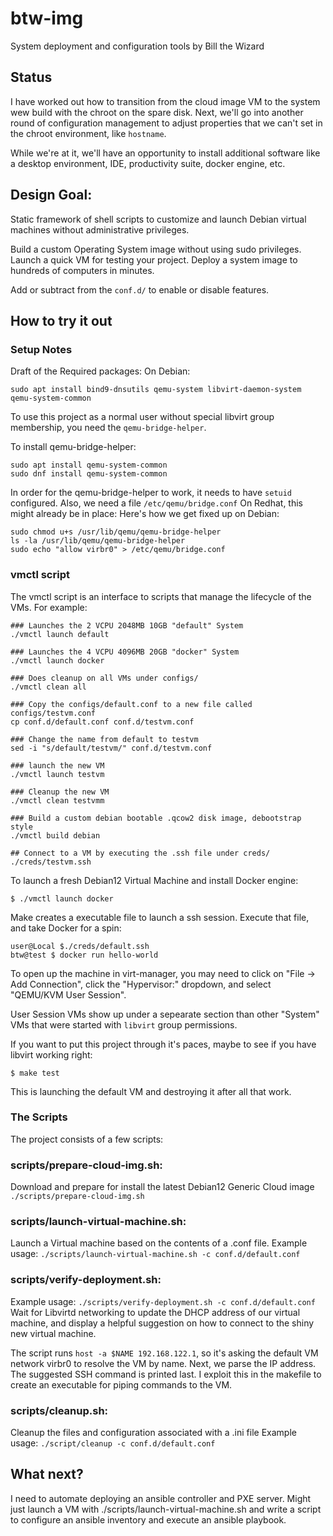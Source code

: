 # btw-img
System deployment and configuration tools by Bill the Wizard

## Status
I have worked out how to transition from the cloud image VM to the system wew build with
the chroot on the spare disk. Next, we'll go into another round of configuration management
to adjust properties that we can't set in the chroot environment, like `hostname`.

While we're at it, we'll have an opportunity to install additional software like a desktop environment, IDE, productivity suite, docker engine, etc.


## Design Goal:
Static framework of shell scripts to customize and launch Debian 
virtual machines without administrative privileges.

Build a custom Operating System image without using sudo
privileges. Launch a quick VM for testing your project.
Deploy a system image to hundreds of computers in minutes.

Add or subtract from the `conf.d/` to enable or disable features.

## How to try it out

### Setup Notes
Draft of the Required packages:
On Debian:
```
sudo apt install bind9-dnsutils qemu-system libvirt-daemon-system qemu-system-common
```

To use this project as a normal user without special libvirt group
membership, you need the `qemu-bridge-helper`.

To install qemu-bridge-helper:
```
sudo apt install qemu-system-common
sudo dnf install qemu-system-common
```

In order for the qemu-bridge-helper to work, it needs to have `setuid`
configured. Also, we need a file `/etc/qemu/bridge.conf` On Redhat, this might already be in place:
Here's how we get fixed up on Debian:
```
sudo chmod u+s /usr/lib/qemu/qemu-bridge-helper
ls -la /usr/lib/qemu/qemu-bridge-helper
sudo echo "allow virbr0" > /etc/qemu/bridge.conf
```

### vmctl script
The vmctl script is an interface to scripts that manage the lifecycle of the VMs. 
For example:
```
### Launches the 2 VCPU 2048MB 10GB "default" System
./vmctl launch default

### Launches the 4 VCPU 4096MB 20GB "docker" System
./vmctl launch docker

### Does cleanup on all VMs under configs/
./vmctl clean all

### Copy the configs/default.conf to a new file called configs/testvm.conf
cp conf.d/default.conf conf.d/testvm.conf

### Change the name from default to testvm
sed -i "s/default/testvm/" conf.d/testvm.conf

### launch the new VM
./vmctl launch testvm

### Cleanup the new VM
./vmctl clean testvmm

### Build a custom debian bootable .qcow2 disk image, debootstrap style
./vmctl build debian

## Connect to a VM by executing the .ssh file under creds/
./creds/testvm.ssh
```


To launch a fresh Debian12 Virtual Machine and install Docker engine:
```
$ ./vmctl launch docker
```
Make creates a executable file to launch a ssh session. Execute that file,
and take Docker for a spin:
```
user@Local $./creds/default.ssh
btw@test $ docker run hello-world
```

To open up the machine in virt-manager, you may need to click on 
"File -> Add Connection", click the "Hypervisor:" dropdown, and select 
"QEMU/KVM User Session".

User Session VMs show up under a sepearate section than other "System" VMs
that were started with `libvirt` group permissions.

If you want to put this project through it's paces, maybe to
see if you have libvirt working right:
```
$ make test
```
This is launching the default VM and destroying it after all that work.

### The Scripts
The project consists of a few scripts:
### scripts/prepare-cloud-img.sh: 
Download and prepare for install the latest Debian12 Generic Cloud image
`./scripts/prepare-cloud-img.sh`

### scripts/launch-virtual-machine.sh: 
Launch a Virtual machine based on the contents of a .conf file.
Example usage:
`./scripts/launch-virtual-machine.sh -c conf.d/default.conf`

### scripts/verify-deployment.sh:
Example usage:
`./scripts/verify-deployment.sh -c conf.d/default.conf`
Wait for Libvirtd networking to update the DHCP address of our virtual machine,
and display a helpful suggestion on how to connect to the shiny new virtual machine.

The script runs `host -a $NAME 192.168.122.1`, so it's asking the default VM network virbr0 to resolve the VM by name. Next,
we parse the IP address. The suggested SSH command is printed last. I exploit this in the makefile to create an executable for
piping commands to the VM.

### scripts/cleanup.sh: 
Cleanup the files and configuration associated with a .ini file
Example usage:
`./script/cleanup -c conf.d/default.conf`

## What next?
I need to automate deploying an ansible controller and PXE server.
Might just launch a VM with ./scripts/launch-virtual-machine.sh
and write a script to configure an ansible inventory and execute an
ansible playbook.
